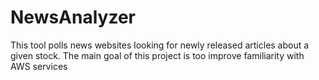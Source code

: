 # NewsAnalyzer
This tool polls news websites looking for newly released articles about a given stock. The main goal of this project is too improve familiarity with AWS services
